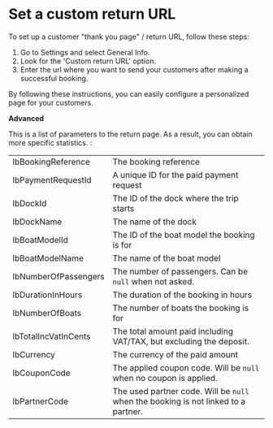 # Set a custom return URL

To set up a customer "thank you page" / return URL, follow these steps:

1. Go to Settings and select General Info.
2. Look for the 'Custom return URL' option.
3. Enter the url where you want to send your customers after making a successful booking.

By following these instructions, you can easily configure a personalized page for your customers.

**Advanced**

This is a list of parameters to the return page. As a result, you can obtain more specific statistics. :

|                      |                                                                                    |
| -------------------- | ---------------------------------------------------------------------------------- |
| lbBookingReference   | The booking reference                                                              |
| lbPaymentRequestId   | A unique ID for the paid payment request                                           |
| lbDockId             | The ID of the dock where the trip starts                                           |
| lbDockName           | The name of the dock                                                               |
| lbBoatModelId        | The ID of the boat model the booking is for                                        |
| lbBoatModelName      | The name of the boat model                                                         |
| lbNumberOfPassengers | The number of passengers. Can be `null` when not asked.                            |
| lbDurationInHours    | The duration of the booking in hours                                               |
| lbNumberOfBoats      | The number of boats the booking is for                                             |
| lbTotalIncVatInCents | The total amount paid including VAT/TAX, but excluding the deposit.                |
| lbCurrency           | The currency of the paid amount                                                    |
| lbCouponCode         | The applied coupon code. Will be `null` when no coupon is applied.                 |
| lbPartnerCode        | The used partner code. Will be `null` when the booking is not linked to a partner. |
